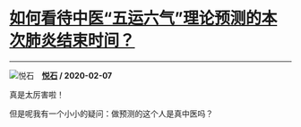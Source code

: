 # [如何看待中医“五运六气”理论预测的本次肺炎结束时间？](https://www.zhihu.com/answer/1003792122)

-------------------------------------------------------------------------

![悦石](https://pic3.zhimg.com/v2-0a45b7c6e97d48f1b37ba77177affdab.jpg?source=1940ef5c "悦石")&emsp;**[悦石](https://www.zhihu.com/people/ruo-qi-26-57) / 2020-02-07**

真是太厉害啦！

但是呢我有一个小小的疑问：做预测的这个人是真中医吗？

